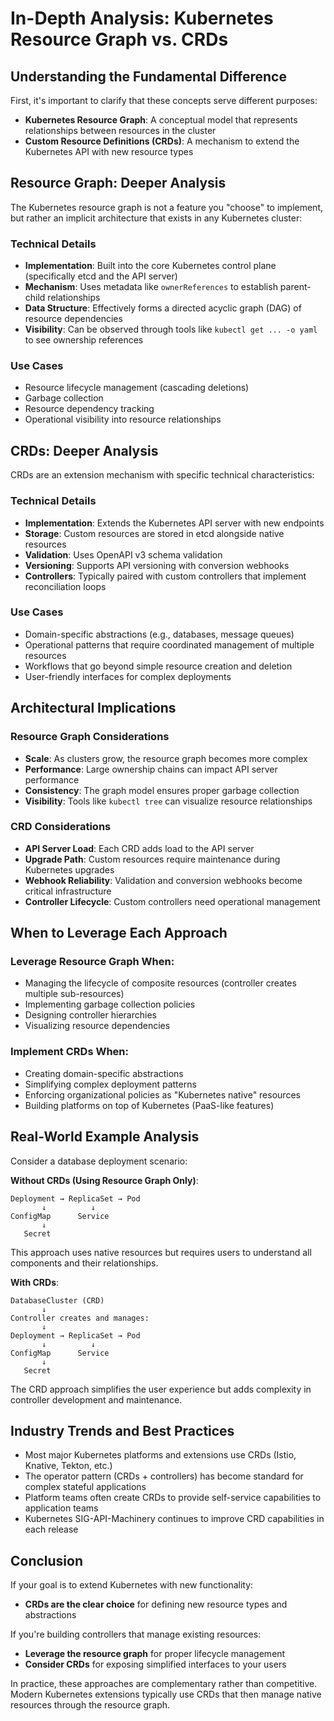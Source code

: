 # In-Depth Analysis: Kubernetes Resource Graph vs. CRDs

## Understanding the Fundamental Difference

First, it's important to clarify that these concepts serve different purposes:

- **Kubernetes Resource Graph**: A conceptual model that represents relationships between resources in the cluster
- **Custom Resource Definitions (CRDs)**: A mechanism to extend the Kubernetes API with new resource types

## Resource Graph: Deeper Analysis

The Kubernetes resource graph is not a feature you "choose" to implement, but rather an implicit architecture that exists in any Kubernetes cluster:

### Technical Details
- **Implementation**: Built into the core Kubernetes control plane (specifically etcd and the API server)
- **Mechanism**: Uses metadata like `ownerReferences` to establish parent-child relationships
- **Data Structure**: Effectively forms a directed acyclic graph (DAG) of resource dependencies
- **Visibility**: Can be observed through tools like `kubectl get ... -o yaml` to see ownership references

### Use Cases
- Resource lifecycle management (cascading deletions)
- Garbage collection
- Resource dependency tracking
- Operational visibility into resource relationships

## CRDs: Deeper Analysis

CRDs are an extension mechanism with specific technical characteristics:

### Technical Details
- **Implementation**: Extends the Kubernetes API server with new endpoints
- **Storage**: Custom resources are stored in etcd alongside native resources
- **Validation**: Uses OpenAPI v3 schema validation
- **Versioning**: Supports API versioning with conversion webhooks
- **Controllers**: Typically paired with custom controllers that implement reconciliation loops

### Use Cases
- Domain-specific abstractions (e.g., databases, message queues)
- Operational patterns that require coordinated management of multiple resources
- Workflows that go beyond simple resource creation and deletion
- User-friendly interfaces for complex deployments

## Architectural Implications

### Resource Graph Considerations
- **Scale**: As clusters grow, the resource graph becomes more complex
- **Performance**: Large ownership chains can impact API server performance
- **Consistency**: The graph model ensures proper garbage collection
- **Visibility**: Tools like `kubectl tree` can visualize resource relationships

### CRD Considerations
- **API Server Load**: Each CRD adds load to the API server
- **Upgrade Path**: Custom resources require maintenance during Kubernetes upgrades
- **Webhook Reliability**: Validation and conversion webhooks become critical infrastructure
- **Controller Lifecycle**: Custom controllers need operational management

## When to Leverage Each Approach

### Leverage Resource Graph When:
- Managing the lifecycle of composite resources (controller creates multiple sub-resources)
- Implementing garbage collection policies
- Designing controller hierarchies
- Visualizing resource dependencies

### Implement CRDs When:
- Creating domain-specific abstractions
- Simplifying complex deployment patterns
- Enforcing organizational policies as "Kubernetes native" resources
- Building platforms on top of Kubernetes (PaaS-like features)

## Real-World Example Analysis

Consider a database deployment scenario:

**Without CRDs (Using Resource Graph Only)**:
```
Deployment → ReplicaSet → Pod
       ↓          ↓
ConfigMap      Service
       ↓
   Secret
```

This approach uses native resources but requires users to understand all components and their relationships.

**With CRDs**:
```
DatabaseCluster (CRD)
       ↓
Controller creates and manages:
       ↓
Deployment → ReplicaSet → Pod
       ↓          ↓
ConfigMap      Service
       ↓
   Secret
```

The CRD approach simplifies the user experience but adds complexity in controller development and maintenance.

## Industry Trends and Best Practices

- Most major Kubernetes platforms and extensions use CRDs (Istio, Knative, Tekton, etc.)
- The operator pattern (CRDs + controllers) has become standard for complex stateful applications
- Platform teams often create CRDs to provide self-service capabilities to application teams
- Kubernetes SIG-API-Machinery continues to improve CRD capabilities in each release

## Conclusion

If your goal is to extend Kubernetes with new functionality:
- **CRDs are the clear choice** for defining new resource types and abstractions

If you're building controllers that manage existing resources:
- **Leverage the resource graph** for proper lifecycle management
- **Consider CRDs** for exposing simplified interfaces to your users

In practice, these approaches are complementary rather than competitive. Modern Kubernetes extensions typically use CRDs that then manage native resources through the resource graph.
